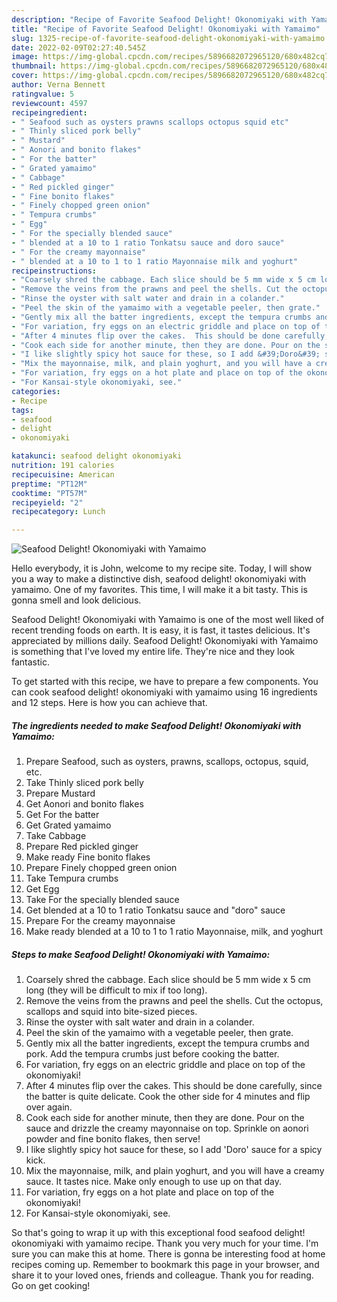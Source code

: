 ```yaml
---
description: "Recipe of Favorite Seafood Delight! Okonomiyaki with Yamaimo"
title: "Recipe of Favorite Seafood Delight! Okonomiyaki with Yamaimo"
slug: 1325-recipe-of-favorite-seafood-delight-okonomiyaki-with-yamaimo
date: 2022-02-09T02:27:40.545Z
image: https://img-global.cpcdn.com/recipes/5896682072965120/680x482cq70/seafood-delight-okonomiyaki-with-yamaimo-recipe-main-photo.jpg
thumbnail: https://img-global.cpcdn.com/recipes/5896682072965120/680x482cq70/seafood-delight-okonomiyaki-with-yamaimo-recipe-main-photo.jpg
cover: https://img-global.cpcdn.com/recipes/5896682072965120/680x482cq70/seafood-delight-okonomiyaki-with-yamaimo-recipe-main-photo.jpg
author: Verna Bennett
ratingvalue: 5
reviewcount: 4597
recipeingredient:
- " Seafood such as oysters prawns scallops octopus squid etc"
- " Thinly sliced pork belly"
- " Mustard"
- " Aonori and bonito flakes"
- " For the batter"
- " Grated yamaimo"
- " Cabbage"
- " Red pickled ginger"
- " Fine bonito flakes"
- " Finely chopped green onion"
- " Tempura crumbs"
- " Egg"
- " For the specially blended sauce"
- " blended at a 10 to 1 ratio Tonkatsu sauce and doro sauce"
- " For the creamy mayonnaise"
- " blended at a 10 to 1 to 1 ratio Mayonnaise milk and yoghurt"
recipeinstructions:
- "Coarsely shred the cabbage. Each slice should be 5 mm wide x 5 cm long (they will be difficult to mix if too long)."
- "Remove the veins from the prawns and peel the shells. Cut the octopus, scallops and squid into bite-sized pieces."
- "Rinse the oyster with salt water and drain in a colander."
- "Peel the skin of the yamaimo with a vegetable peeler, then grate."
- "Gently mix all the batter ingredients, except the tempura crumbs and pork. Add the tempura crumbs just before cooking the batter."
- "For variation, fry eggs on an electric griddle and place on top of the okonomiyaki!"
- "After 4 minutes flip over the cakes.  This should be done carefully, since the batter is quite delicate. Cook the other side for 4 minutes and flip over again."
- "Cook each side for another minute, then they are done. Pour on the sauce and drizzle the creamy mayonnaise on top. Sprinkle on aonori powder and fine bonito flakes, then serve!"
- "I like slightly spicy hot sauce for these, so I add &#39;Doro&#39; sauce for a spicy kick."
- "Mix the mayonnaise, milk, and plain yoghurt, and you will have a creamy sauce. It tastes nice. Make only enough to use up on that day."
- "For variation, fry eggs on a hot plate and place on top of the okonomiyaki!"
- "For Kansai-style okonomiyaki, see."
categories:
- Recipe
tags:
- seafood
- delight
- okonomiyaki

katakunci: seafood delight okonomiyaki 
nutrition: 191 calories
recipecuisine: American
preptime: "PT12M"
cooktime: "PT57M"
recipeyield: "2"
recipecategory: Lunch

---
```



![Seafood Delight! Okonomiyaki with Yamaimo](https://img-global.cpcdn.com/recipes/5896682072965120/680x482cq70/seafood-delight-okonomiyaki-with-yamaimo-recipe-main-photo.jpg)

Hello everybody, it is John, welcome to my recipe site. Today, I will show you a way to make a distinctive dish, seafood delight! okonomiyaki with yamaimo. One of my favorites. This time, I will make it a bit tasty. This is gonna smell and look delicious.

Seafood Delight! Okonomiyaki with Yamaimo is one of the most well liked of recent trending foods on earth. It is easy, it is fast, it tastes delicious. It's appreciated by millions daily. Seafood Delight! Okonomiyaki with Yamaimo is something that I've loved my entire life. They're nice and they look fantastic.




To get started with this recipe, we have to prepare a few components. You can cook seafood delight! okonomiyaki with yamaimo using 16 ingredients and 12 steps. Here is how you can achieve that.

<!--inarticleads1-->

##### The ingredients needed to make Seafood Delight! Okonomiyaki with Yamaimo:

1. Prepare  Seafood, such as oysters, prawns, scallops, octopus, squid, etc.
1. Take  Thinly sliced pork belly
1. Prepare  Mustard
1. Get  Aonori and bonito flakes
1. Get  For the batter
1. Get  Grated yamaimo
1. Take  Cabbage
1. Prepare  Red pickled ginger
1. Make ready  Fine bonito flakes
1. Prepare  Finely chopped green onion
1. Take  Tempura crumbs
1. Get  Egg
1. Take  For the specially blended sauce
1. Get  blended at a 10 to 1 ratio Tonkatsu sauce and &#34;doro&#34; sauce
1. Prepare  For the creamy mayonnaise
1. Make ready  blended at a 10 to 1 to 1 ratio Mayonnaise, milk, and yoghurt




<!--inarticleads2-->

##### Steps to make Seafood Delight! Okonomiyaki with Yamaimo:

1. Coarsely shred the cabbage. Each slice should be 5 mm wide x 5 cm long (they will be difficult to mix if too long).
1. Remove the veins from the prawns and peel the shells. Cut the octopus, scallops and squid into bite-sized pieces.
1. Rinse the oyster with salt water and drain in a colander.
1. Peel the skin of the yamaimo with a vegetable peeler, then grate.
1. Gently mix all the batter ingredients, except the tempura crumbs and pork. Add the tempura crumbs just before cooking the batter.
1. For variation, fry eggs on an electric griddle and place on top of the okonomiyaki!
1. After 4 minutes flip over the cakes.  This should be done carefully, since the batter is quite delicate. Cook the other side for 4 minutes and flip over again.
1. Cook each side for another minute, then they are done. Pour on the sauce and drizzle the creamy mayonnaise on top. Sprinkle on aonori powder and fine bonito flakes, then serve!
1. I like slightly spicy hot sauce for these, so I add &#39;Doro&#39; sauce for a spicy kick.
1. Mix the mayonnaise, milk, and plain yoghurt, and you will have a creamy sauce. It tastes nice. Make only enough to use up on that day.
1. For variation, fry eggs on a hot plate and place on top of the okonomiyaki!
1. For Kansai-style okonomiyaki, see.




So that's going to wrap it up with this exceptional food seafood delight! okonomiyaki with yamaimo recipe. Thank you very much for your time. I'm sure you can make this at home. There is gonna be interesting food at home recipes coming up. Remember to bookmark this page in your browser, and share it to your loved ones, friends and colleague. Thank you for reading. Go on get cooking!

